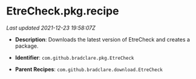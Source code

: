 # EtreCheck.pkg.recipe

_Last updated 2021-12-23 19:58:07Z_

- **Description**: Downloads the latest version of EtreCheck and creates a package.

- **Identifier**: `com.github.bradclare.pkg.EtreCheck`

- **Parent Recipes**: `com.github.bradclare.download.EtreCheck`